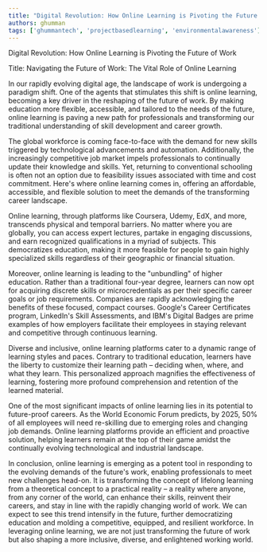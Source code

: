 ```yaml
---
title: "Digital Revolution: How Online Learning is Pivoting the Future of Work"  # Wrap the title in double quotes
authors: ghumman
tags: ['ghummantech', 'projectbasedlearning', 'environmentalawareness']
---
```


Digital Revolution: How Online Learning is Pivoting the Future of Work
<!-- truncate -->

Title: Navigating the Future of Work: The Vital Role of Online Learning

In our rapidly evolving digital age, the landscape of work is undergoing a paradigm shift. One of the agents that stimulates this shift is online learning, becoming a key driver in the reshaping of the future of work. By making education more flexible, accessible, and tailored to the needs of the future, online learning is paving a new path for professionals and transforming our traditional understanding of skill development and career growth.

The global workforce is coming face-to-face with the demand for new skills triggered by technological advancements and automation. Additionally, the increasingly competitive job market impels professionals to continually update their knowledge and skills. Yet, returning to conventional schooling is often not an option due to feasibility issues associated with time and cost commitment. Here's where online learning comes in, offering an affordable, accessible, and flexible solution to meet the demands of the transforming career landscape.

Online learning, through platforms like Coursera, Udemy, EdX, and more, transcends physical and temporal barriers. No matter where you are globally, you can access expert lectures, partake in engaging discussions, and earn recognized qualifications in a myriad of subjects. This democratizes education, making it more feasible for people to gain highly specialized skills regardless of their geographic or financial situation.

Moreover, online learning is leading to the "unbundling" of higher education. Rather than a traditional four-year degree, learners can now opt for acquiring discrete skills or microcredentials as per their specific career goals or job requirements. Companies are rapidly acknowledging the benefits of these focused, compact courses. Google's Career Certificates program, LinkedIn's Skill Assessments, and IBM's Digital Badges are prime examples of how employers facilitate their employees in staying relevant and competitive through continuous learning.

Diverse and inclusive, online learning platforms cater to a dynamic range of learning styles and paces. Contrary to traditional education, learners have the liberty to customize their learning path – deciding when, where, and what they learn. This personalized approach magnifies the effectiveness of learning, fostering more profound comprehension and retention of the learned material.

One of the most significant impacts of online learning lies in its potential to future-proof careers. As the World Economic Forum predicts, by 2025, 50% of all employees will need re-skilling due to emerging roles and changing job demands. Online learning platforms provide an efficient and proactive solution, helping learners remain at the top of their game amidst the continually evolving technological and industrial landscape. 

In conclusion, online learning is emerging as a potent tool in responding to the evolving demands of the future's work, enabling professionals to meet new challenges head-on. It is transforming the concept of lifelong learning from a theoretical concept to a practical reality – a reality where anyone, from any corner of the world, can enhance their skills, reinvent their careers, and stay in line with the rapidly changing world of work. We can expect to see this trend intensify in the future, further democratizing education and molding a competitive, equipped, and resilient workforce. In leveraging online learning, we are not just transforming the future of work but also shaping a more inclusive, diverse, and enlightened working world.
